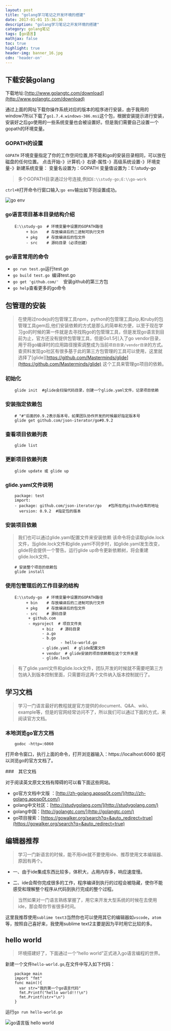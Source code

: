 ```yaml
---
layout: post
title: "golang学习笔记之开发环境的搭建"
date: 2017-01-01 15:36:36
description: "golang学习笔记之开发环境的搭建"
category: golang笔记
tags: [go语言]
mathjax: false
toc: true
highlight: true
header-img: banner_16.jpg
cdn: 'header-on'
---
```


## 下载安装golang 

下载地址:[http://www.golangtc.com/download](http://www.golangtc.com/download)

通过上面的网址下载你操作系统对应的版本的程序进行安装，由于我用的window7所以下载了`go1.7.4.windows-386.msi`这个包，根据安装提示进行安装，安装好之后go使用的一些系统变量也会被设置好。但是我们需要自己设置一个gopath的环境变量。

### GOPATH的设置

`GOPATH` 环境变量指定了你的工作空间位置,除不能和go的安装目录相同，可以放在磁盘的任何位置。
点击开始-》计算机-》右键-属性-》高级系统设置-》环境变量-》新建系统变量：
变量名设置为：GOPATH 
变量值设置为：E:\\study-go   

> 多个GOPATH目录通过分号连接,例如`E:\\study-go;E:\\go-work`

`ctrl+R`打开命令行窗口输入:`go env`输出如下则设置成功。

![go env](/images/go-01-getstart/01.jpg)

### go语言项目基本目录结构介绍


		E:\\study-go  # 环境变量中设置的GOPATH路径
		     + bin    # 存放编译后的二进制可执行文件
		     + pkg    # 存放编译后的包文件
		     - src    # 源码目录（必须创建）


### go语言常用的命令

* `go run test.go`运行test.go
* `go build test.go `编译test.go
* `go get 'github.com/'  `安装github的第三方包
* `go help`查看更多的go命令

## 包管理的安装

> 在使用过nodejs的包管理工具npm，python的包管理工具pip,和ruby的包管理工具gem后,他们安装依赖的方式是那么的简单和方便，以至于现在学习go的时候的第一件就是去寻找购go的包管理工具，但是发现go语言到目前为止，官方还没有提供包管理工具，但是Go1.5引入了go vendor目录，用于将go编译时的应用路径搜索调整成为当前`项目目录/vendor目录`的方式。查资料发现go社区有很多基于此的第三方包管理的工具可以使用，这里就选择了[glide][https://github.com/Masterminds/glide](https://github.com/Masterminds/glide) 这个工具来管理go项目的依赖。

### 初始化

		glide init  #glide会扫描代码目录，创建一个glide.yaml文件，记录项目依赖


### 安装指定依赖包


		# "#"后面的0.9.2表示版本号，如果团队协作开发的时候最好指定版本号
		glide get github.com/json-iterator/go#0.9.2


### 查看项目依赖列表


		glide list


### 更新项目依赖列表


		glide update 或 glide up


### glide.yaml文件说明


		package: test
		import:
		- package: github.com/json-iterator/go   #包所在的github仓库的地址
		  version: 0.9.2  #指定包的版本


### 安装项目依赖

>  我们也可以通过glide.yaml配置文件来安装依赖 该命令将会读取glide.lock文件，当glide.lock文件和glide.yaml不同步时，如glide.yaml发生改变，glide将会提供一个警告。运行glide up命令更新依赖树，将会重建glide.lock文件。


		# 安装整个项目的依赖包
		glide install
	

### 使用包管理后的工作目录的结构

		E:\\study-go  # 环境变量中设置的GOPATH路径
		     + bin    # 存放编译后的二进制可执行文件
		     + pkg    # 存放编译后的包文件
		     - src    # 源码目录
			  + github.com 
			  - myproject  # 项目文件夹
				    + biz   # 源码目录
				    - a.go  
				    - b.go  
							- hello-world.go  
				    - glide.yaml  # glide配置文件
				    + vendor  # glide安装的项目依赖都在这个文件夹里
				    - glide.lock


> 有了glide.yaml文件和glide.lock文件，团队开发的时候就不需要吧第三方包纳入到版本控制里面，只需要将这两个文件纳入版本控制就行了。

## 学习文档

> 学习一门语言最好的教程就是官方提供的document、Q&A、wiki、example等，但是的官网经常访问不了，所以我们可以通过下面的方式，来阅读官方文档。


### 本地浏览go官方文档

		godoc -http=:6060


打开命令窗口，执行上面的命令，打开浏览器输入：https://localhost:6060 就可以浏览go的官方文档了。

###　其它文档

对于阅读英文原文文档有障碍的可以看下面这些网站。

* go官方文档中文版 ：[http://zh-golang.appsp0t.com/](http://zh-golang.appsp0t.com/)
* golang中文社区：[http://studygolang.com/](http://studygolang.com/)
* golang中国：[http://golangtc.com/](http://golangtc.com/)
* go项目搜索：[https://gowalker.org/search?q=&auto_redirect=true](https://gowalker.org/search?q=&auto_redirect=true)



## 编辑器推荐

> 学习一门新语言的时候，能不用ide就不要使用ide、推荐使用文本编辑器、原因有两个。

* 一、由于ide集成东西比较多，体积大，占用内存多，响应速度慢。

* 二、ide会帮你完成很多的工作，程序编译到执行的过程会被隐藏，使你不能感受和理解整个程序从代码到执行完成的整个过程。

> 当然如果对一门语言熟练掌握了，用它来开发大型系统的时候在去使用ide，那会帮你节省很多时间。

这里我推荐使用`sublime text3`当然你也可以使用其它的编辑器如`vscode`，`atom`等，按照自己喜好来，我使用sublime text2主要是因为平时用它比较的多。		

## hello world

> 环境搭建好了，下面通过一个“hello world”正式进入go语言编程的世界。

新建一个文件`hello-world.go`,在文件中写入如下代码：


		package main
		import "fmt"
		func main(){
		  var str="我的第一个go语言代码"
		  fmt.Printf("hello world!!!\n")
		  fmt.Printf(str+"\n")
		}


运行`go run hello-world.go`

![go语言版 hello world](/images/go-01-getstart/02.jpg)